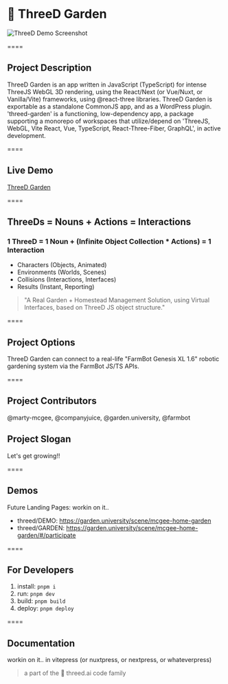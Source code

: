 # 🌱 ThreeD Garden

![ThreeD Demo Screenshot](https://threedpublic.s3.amazonaws.com/demo/marty-mcgee-portfolio-gardenuniversity-threedgarden-v002-600x338.png "ThreeD Garden React Three Fiber -- Demo Screenshot")

====
## Project Description
ThreeD Garden is an app written in JavaScript (TypeScript) for intense ThreeJS WebGL 3D rendering, using the React/Next (or Vue/Nuxt, or Vanilla/Vite) frameworks, using @react-three libraries. ThreeD Garden is exportable as a standalone CommonJS app, and as a WordPress plugin. 'threed-garden' is a functioning, low-dependency app, a package supporting a monorepo of workspaces that utilize/depend on 'ThreeJS, WebGL, Vite React, Vue, TypeScript, React-Three-Fiber, GraphQL', in active development.

====
## Live Demo
[ThreeD Garden](https://threedgarden.com/demo/)

====
## ThreeDs = Nouns + Actions = Interactions
### 1 ThreeD = 1 Noun + (Infinite Object Collection * Actions) = 1 Interaction
* Characters (Objects, Animated)
* Environments (Worlds, Scenes)
* Collisions (Interactions, Interfaces)
* Results (Instant, Reporting)

> "A Real Garden + Homestead Management Solution, using Virtual Interfaces, based on ThreeD JS object structure."

====
## Project Options
ThreeD Garden can connect to a real-life "FarmBot Genesis XL 1.6" robotic gardening system via the FarmBot JS/TS APIs.

====
## Project Contributors
@marty-mcgee, @companyjuice, @garden.university, @farmbot

## Project Slogan
Let's get growing!!

====
## Demos
Future Landing Pages: workin on it..
* threed/DEMO: https://garden.university/scene/mcgee-home-garden
* threed/GARDEN: https://garden.university/scene/mcgee-home-garden/#/participate

====
## For Developers
1. install: `pnpm i`
2. run: `pnpm dev`
3. build: `pnpm build`
4. deploy: `pnpm deploy`

====
## Documentation
workin on it.. in vitepress (or nuxtpress, or nextpress, or whateverpress)

> a part of the 🌱 threed.ai code family
